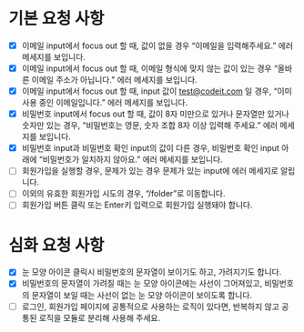 # 기본 요청 사항
- [x] 이메일 input에서 focus out 할 때, 값이 없을 경우 “이메일을 입력해주세요.” 에러 메세지를 보입니다.
- [x] 이메일 input에서 focus out 할 때, 이메일 형식에 맞지 않는 값이 있는 경우 “올바른 이메일 주소가 아닙니다.” 에러 메세지를 보입니다.
- [x] 이메일 input에서 focus out 할 때, input 값이 test@codeit.com 일 경우, “이미 사용 중인 이메일입니다.” 에러 메세지를 보입니다.
- [x] 비밀번호 input에서 focus out 할 때, 값이 8자 미만으로 있거나 문자열만 있거나 숫자만 있는 경우, “비밀번호는 영문, 숫자 조합 8자 이상 입력해 주세요.” 에러 메세지를 보입니다.
- [x] 비밀번호 input과 비밀번호 확인 input의 값이 다른 경우, 비밀번호 확인 input 아래에 “비밀번호가 일치하지 않아요.” 에러 메세지를 보입니다.
- [ ] 회원가입을 실행할 경우, 문제가 있는 경우 문제가 있는 input에 에러 메세지로 알립니다.
- [ ] 이외의 유효한 회원가입 시도의 경우, “/folder”로 이동합니다.
- [ ] 회원가입 버튼 클릭 또는 Enter키 입력으로 회원가입 실행돼야 합니다.

# 심화 요청 사항
- [x] 눈 모양 아이콘 클릭시 비밀번호의 문자열이 보이기도 하고, 가려지기도 합니다.
- [x] 비밀번호의 문자열이 가려질 때는 눈 모양 아이콘에는 사선이 그어져있고, 비밀번호의 문자열이 보일 때는 사선이 없는 눈 모양 아이콘이 보이도록 합니다.
- [ ] 로그인, 회원가입 페이지에 공통적으로 사용하는 로직이 있다면, 반복하지 않고 공통된 로직을 모듈로 분리해 사용해 주세요.